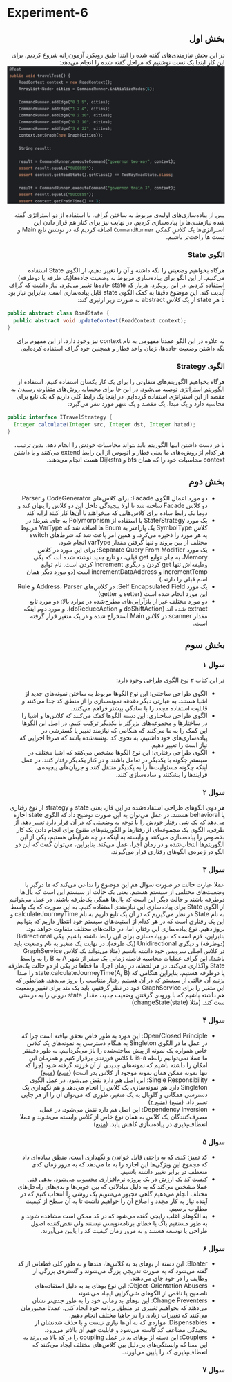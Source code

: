 # Experiment-6

<div dir="rtl">

## بخش اول

در این بخش نیازمندی‌های گفته شده را ابتدا طبق رویکرد آزمون‌رانه شروع کردیم. برای این کار ابتدا یک تست نوشتیم که مراحل
گفته شده را انجام می‌دهد:
![test.png](Patterns/src/main/resources/images/test.png)

پس از پیاده‌سازی‌های اولیه‌ی مربوط به ساختن گراف، با استفاده از دو استراتژی گفته شده نیازمندی‌ها را پیاده‌سازی کردیم.
در نهایت نیز برای کنار هم قرار دادن این استراتژی‌ها یک کلاس کمکی `CommandRunner` اضافه کردیم که در نوشتن تابع Main و تست
ها راحت‌تر باشیم.

### الگوی State

هرگاه بخواهیم وضعیتی را نگه داشته و آن را تغییر دهیم، از الگوی State استفاده می‌کنیم.
از این الگو برای پیاده‌سازی مربوط به وضعیت جاده‌ها(یک طرفه یا دوطرفه) استفاده کردیم. در این رویکرد، هربار که state
جاده‌ها تغییر می‌کرد، نیاز داشت که گراف آپدیت کند. این موضوع دقیقا به کمک الگوی state قابل پیاده‌سازی است. بنابراین نیاز
بود تا هر state از یک کلاس abstract به صورت زیر ارثبری کند:

<div dir="ltr">

```java
public abstract class RoadState {
  public abstract void updateContext(RoadContext context);
}
```

<div dir="rtl">

به علاوه در این الگو عمدتا مفهومی به نام context نیز وجود دارد. از این مفهوم برای نگه داشتن وضعیت جاده‌ها، زمان واحد
قطار و همچنین خود گراف استفاده کرده‌ایم.

### الگوی Strategy

هرگاه بخواهیم الگوریتم‌های متفاوتی را برای یک کار یکسان استفاده کنیم، استفاده از الگوریتم استراتژی توصیه می‌شود. در این
جا برای محسابه‌ روش‌های متفاوت رسیدن به مقصد از این استراتژی استفاده کرده‌ایم. در اینجا یک رابط کلی داریم که یک تابع
برای محاسبه دارد و یک مبدا، یک مقصد و یک شهر مورد تنفر می‌گیرد:

<div dir="ltr">

```java
public interface ITravelStrategy {
  Integer calculate(Integer src, Integer dst, Integer hated);
}
```

<div dir="rtl">

با در دست داشتن اینها الگوریتم باید بتواند محاسبات خودش را انجام دهد. بدین ترتیب، هر کدام از روش‌ه‌های ما یعنی قطار و
اتوبوس از این رابط extend می‌کنند و با داشتن context محاسبات خود را که همان bfs و Dijkstra هست انجام می‌دهند.
## بخش دوم

- دو مورد اعمال الگوی Facade: برای کلاس‌های CodeGenerator و Parser، دو کلاس Facade ساخته شد تا اولا پیجیدگی داخل این دو
  کلاس را پنهان کند و دوما یک رابط ساده برای کلاس‌هایی که میخواهند با آن‌ها کار کنند ارايه کند
- یک مورد State/Strategy یا استفاده از Polymorphism به جای شرط:
  در کلاس SymbolType یک پارامتر به Enum ها اضافه شد که VarType مربوط به هر مورد را ذخیره می‌کرد، و همین امر باعث شد که
  شرط‌های switch مختلف از بین بروند و تنها گرفتن مقدار varType انجام شود.
- یک مورد Separate Query From Modifier:
  برای این مورد در کلاس Memory، به جای توابع get قبلی، دو تابع جدید نوشته شده اند، که یکی وظیفه‌اش تنها get کردن و دیگری
  increment کردن است.
  نام توابع incrementTemp و incrementDataAddress است (دو مورد دیگر همان اسم قبلی را دارند.)
- یک مورد Self Encapsulated Field: در کلاس‌های Address، Parser و Rule این مورد انجام شده است (setter و getter)
- دو مورد مختلف غیر از بازآرایی‌های مطرح‌شده در موارد بالا: دو مورد تابع extract شده اند (doShiftAction و doReduceAction).
و مورد دوم اینکه مقدار scanner در کلاس Main استخراج شده و در یک متغیر قرار گرفته است.

## بخش سوم

### سوال ۱
در این کتاب ۳ نوع الگوی طراحی وجود دارد: 
  - الگوی طراحی ساختنی: این نوع الگو‌ها مربوط به ساختن نمونه‌های جدید از اشیا هستند. به عبارتی دیگر دغدغه نمونه‌سازی را از منطق کد جدا می‌کنند و قابلیت استفاده مجدد را با سادگی بیشتر فراهم می‌کنند.
  - الگو‌ی طراحی ساختاری: این دسته الگو‌ها کمک می‌کنند که کلاس‌ها و اشیا را در ساختارها و مجموعه‌های بزرگتر با یکدیگر ترکیب کنیم. در اصل این الگو‌ها این کمک را به ما می‌کنند که هنگامی که نیازمند تغییر یا گسترشی در پیاده‌سازی‌های خود داشتیم، به نحوی کد نوشته‌شده باشد که صرفا اجزایی که نیاز است را تغییر دهیم.
  - الگو‌ی طراحی رفتاری: این نوع الگو‌ها مشخص می‌کنند که اشیا مختلف در سیستم چگونه با یکدیگر در تعامل باشند و در کنار یکدیگر رفتار کنند. در عمل اینکه چگونه مسئولیت‌ها را به یکدیگر منتقل کنند و جریان‌های پیچیده‌ی فرایند‌ها را بشکنند و ساده‌سازی کنند.

### سوال ۲
هر دوی الگو‌های طراحی استفاده‌شده در این فاز، یعنی state و strategy از نوع رفتاری یا behavioral هستند.
در عمل می‌توان به این صورت توضیح داد که الگوی state اجازه می‌دهد که یک شی رفتار خودش را با توجه به وضعیتی که در آن قرار دارد تغییر دهد.
از طرفی، الگوی یک مجموعه‌ای از رفتار‌ها و الگوریتم‌های متنوع برای انجام دادن یک کار بخصوص را پیاده‌سازی می‌کنند و وابسته به اینکه در چه شرایطی هستیم، یکی از این الگوریتم‌ها انتخاب‌شده و در زمان اجرا، عمل می‌کند.
 بنابراین، می‌توان گفت که این دو الگو در زمره‌ی الگو‌های رفتاری قرار می‌گیرند.

### سوال ۳
عملا عبارت حالت در صورت سوال هم این موضوع را تداعی می‌کند که ما درگیر با وضعیت‌های مختلفی از سیستم هستیم. یعنی یک حالت از سیستم این است که یال‌ها دوطرفه باشند و حالت دیگر این است که یا‌ل‌ها همگی یک‌طرفه باشند. در عمل می‌توانیم از الگوی State برای پیاده‌سازی این نیازمندی استفاده کنیم. به این صورت که یک واسط به نام State در نظر می‌گیریم که در آن یک تابع داریم به نام calculateJourneyTime و این یک رفتاری است که در هر کدام از استیت‌های سیستم خود انتظار داریم که بتوانیم بروز دهیم. نوع پیاده‌سازی این رفتار، اما، در حالت‌های مختلف متفاوت خواهد بود. بنابراین، لازم است که دو پیاده‌سازی برای این رابط داشته باشیم. یکی Bidirectional (دوطرفه) ‌و دیگری Unidirectional (یک طرفه). در نهایت یک متغیر به نام وضعیت باید در کلاس اصلی سرویس خود داشته باشیم (مثلا می‌تواند یک کلاس GraphService باشد). این گراف عملیات محاسبه فاصله زمانی یک سفر از شهر A به B را به واسط State واگذاری می‌کند. در هر لحظه، در زمان اجرا، ما قطعا در یکی از دو حالت یک‌طرفه یا دوطرفه هستیم، بنابر‌این هنگامی که state.calculateJourneyTime(A, B) را صدا بزنیم آن حالتی از سیستم که در آن هستیم رفتار متناسب را بروز می‌دهد. همانطور که این متغیر را برای GraphService خود در نظر گرفتیم، باید یک متد برای تغییر وضعیت هم داشته باشیم که با ورودی گرفتتن وضعیت جدید، مقدار state درونی را به درستی ست کند. (مثلا changeState(state))

### سوال ۴
- Open/Closed Principle:  این مورد به طور خاص تحقق نیافته است چرا که در عمل ما در الگوی Singleton به هنگام دسترسی به نمونه‌های یک کلاس خاص همواره یک نمونه از پیش ساخته‌شده را باز می‌گردانیم. به طور دقیقتر ما عملا نمی‌توانیم رابطه is-a با کلاس فرزندی برقرار کنیم و همزمان این امکان را داشته باشیم که نمونه‌های جدیدی از آن فرزند گرفته شود (چرا که تنها نمونه ممکن همان نمونه موجود از کلاس پدر است) (<a href="https://belatrix.globant.com/us-en/blog/tech-trends/the-singleton-design-pattern/#:~:text=The%20Singleton%20pattern%20can%20be,regarded%20as%20an%20Anti%2DPattern.">منبع</a>) (<a href="https://stackoverflow.com/questions/36887344/why-singleton-breaks-open-closed-principle">منبع</a>)
- Single Responsibility: این اصل هم دارد نقض می‌شود. در عمل الگوی Singleton دارد هم نمونه‌سازی یک کلاس را انجام می‌دهد و هم نگهداری یک دسترسی همگانی و گلوبال به یک متغیر، طوری که می‌توان آن را از هر جایی تغییر داد.  (<a href="https://refactoring.guru/design-patterns/singleton">منبع</a>) (<a href="https://belatrix.globant.com/us-en/blog/tech-trends/the-singleton-design-pattern/#:~:text=The%20Singleton%20pattern%20can%20be,regarded%20as%20an%20Anti%2DPattern.">منبع ۲</a>)
- Dependency Inversion: این اصل هم دارد نقض می‌شود. در عمل، مصرف‌کنندگان یک کلاس به همان نوع خاص از کلاس وابسته می‌شوند و عملا انعطاف‌پذیری در پیاده‌سازی کاهش یابد. (<a href="https://stackoverflow.com/questions/36887344/why-singleton-breaks-open-closed-principle">منبع</a>)

### سوال ۵
- کد تمیز: کدی که به راحتی قابل خواندن و نگهداری است، منطق ساده‌ای داد که مجموع این ویژگی‌ها این اجازه را به ما می‌‌دهد که به مرور زمان کدی منعطف در برابر تغییر داشته باشیم.
- کیفیت کد یک ارزش در یک پروژه نرم‌افزاری محسوب می‌شود، بدهی فنی عملا مشخص می‌کند که به دلیل مبادلاتی که بین خوبی‌ها و بدی‌های راه‌حل‌های مختلف انجام می‌دهیم گاهی مجبور می‌شویم یک روشی را انتخاب کنیم که در آینده نیاز به کار مجدد و اصلاح آن را خواهیم داشت تا به آن سطح از کیفیت مطلوب برسیم.
- به الگوهای اغلب رایجی گفته می‌شود که در کد ممکن است مشاهده شوند و به طور مستقیم باگ یا خطای برنامه‌نویسی نیستند ولی نقض‌کننده اصول طراحی یا توسعه هستند و به مرور زمان کیفیت کد را پایین می‌آورند.

### سوال ۶
- Bloater: این دسته از بو‌های بد به کلاس‌ها، متد‌ها و به طور کلی قطعاتی از کد گفته می‌شود که به صورت تدریجی بزرگ می‌شوند و گستره‌ی بزرگی از وظایف را در خود جای می‌دهند.
- Object-Orientation Abusers: این نوع بوهای بد به دلیل استفاده‌های ناصحیح یا ناقص از الگوهای شی‌گرایی ایجاد می‌شوند
- Change Preventers: این بوهای بد زمانی خود را به طور جدی‌تر نشان می‌دهند که بخواهیم تغییری در منطق برنامه خود ایجاد کنی. عمدتا مجبورمان می‌کنند که تغییرات زیادی را در جاهیا مختلف انجام دهیم.
- Dispensables: مواردی که به آن‌ها نیازی نیست و با حذف شدنشان از پیچیدگی مضاعف کد کاسته می‌شود و فابلیت فهم آن بالاتر می‌رود.
- Couplers: این دسته از بوهای بد در عمل coupling را در کد بالا می‌برند به این معنا که وابستگی‌های بی‌دلیل بین کلاس‌های مختلف ایجاد می‌کنند که انعطاف‌پذیری کد را پایین می‌آورند.

### سوال ۷

</div>
